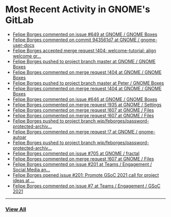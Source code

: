 # Most Recent Activity in GNOME's GitLab

<!-- BLOG-POST-LIST:START -->
- [Felipe Borges commented on issue #649 at GNOME / GNOME Boxes](https://gitlab.gnome.org/GNOME/gnome-boxes/-/issues/649#note_1023628)
- [Felipe Borges commented on commit 943561d7 at GNOME / gnome-user-docs](https://gitlab.gnome.org/GNOME/gnome-user-docs/-/commit/943561d7697f185890d5f6b6615f4fbb68fbc2e7)
- [Felipe Borges accepted merge request !404: welcome-tutorial: align welcome gr...](https://gitlab.gnome.org/GNOME/gnome-boxes/-/merge_requests/404)
- [Felipe Borges pushed to project branch master at GNOME / GNOME Boxes](https://gitlab.gnome.org/GNOME/gnome-boxes/-/commit/1b2b756e4261753329b676c179342d0511dcda6e)
- [Felipe Borges commented on merge request !404 at GNOME / GNOME Boxes](https://gitlab.gnome.org/GNOME/gnome-boxes/-/merge_requests/404#note_1022528)
- [Felipe Borges pushed to project branch master at Peter / GNOME Boxes](https://gitlab.gnome.org/p3732/gnome-boxes/-/compare/c8c9b785497cc7d37ee99b8bc70bed95dd4f6491...1b2b756e4261753329b676c179342d0511dcda6e)
- [Felipe Borges commented on merge request !404 at GNOME / GNOME Boxes](https://gitlab.gnome.org/GNOME/gnome-boxes/-/merge_requests/404#note_1022433)
- [Felipe Borges commented on issue #646 at GNOME / GNOME Boxes](https://gitlab.gnome.org/GNOME/gnome-boxes/-/issues/646#note_1019822)
- [Felipe Borges commented on merge request !935 at GNOME / Settings](https://gitlab.gnome.org/GNOME/gnome-control-center/-/merge_requests/935#note_1019815)
- [Felipe Borges commented on merge request !607 at GNOME / Files](https://gitlab.gnome.org/GNOME/nautilus/-/merge_requests/607#note_1019669)
- [Felipe Borges commented on merge request !607 at GNOME / Files](https://gitlab.gnome.org/GNOME/nautilus/-/merge_requests/607#note_1019635)
- [Felipe Borges pushed to project branch wip/feborges/password-protected-archiv...](https://gitlab.gnome.org/GNOME/nautilus/-/commit/55557c60926aac4c5db08f8e89029ce496aa3fb6)
- [Felipe Borges commented on merge request !7 at GNOME / gnome-autoar](https://gitlab.gnome.org/GNOME/gnome-autoar/-/merge_requests/7#note_1019589)
- [Felipe Borges pushed to project branch wip/feborges/password-protected-archiv...](https://gitlab.gnome.org/felipeborges/gnome-autoar/-/commit/5c676fcdb22c15955839766297ca3354826addf8)
- [Felipe Borges commented on issue #705 at GNOME / fractal](https://gitlab.gnome.org/GNOME/fractal/-/issues/705#note_1019571)
- [Felipe Borges commented on merge request !607 at GNOME / Files](https://gitlab.gnome.org/GNOME/nautilus/-/merge_requests/607#note_1018576)
- [Felipe Borges commented on issue #201 at Teams / Engagement / Social Media an...](https://gitlab.gnome.org/Teams/Engagement/Social-Media-and-News/-/issues/201#note_1018517)
- [Felipe Borges opened issue #201: Promote GSoC 2021 call for project ideas at ...](https://gitlab.gnome.org/Teams/Engagement/Social-Media-and-News/-/issues/201)
- [Felipe Borges commented on issue #7 at Teams / Engagement / GSoC 2021](https://gitlab.gnome.org/Teams/Engagement/gsoc-2021/-/issues/7#note_1017953)
<!-- BLOG-POST-LIST:END -->

___

### [View All](https://gitlab.gnome.org/users/felipeborges/activity)
